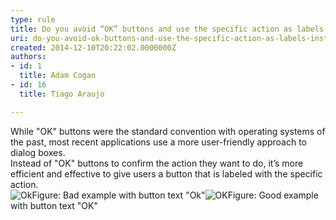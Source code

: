 ```yaml
---
type: rule
title: Do you avoid “OK” buttons and use the specific action as labels instead?
uri: do-you-avoid-ok-buttons-and-use-the-specific-action-as-labels-instead
created: 2014-12-10T20:22:02.0000000Z
authors:
- id: 1
  title: Adam Cogan
- id: 16
  title: Tiago Araujo

---
```


 While "OK" buttons were the standard convention with operating systems of the past, most recent applications use a more user-friendly approach to dialog boxes.<br>Instead of "OK" buttons to confirm the action they want to do, it’s more efficient and effective to give users a button that is labeled with the specific action.<br> ​![Ok](/DesignandPresentation/RulestoBetterInterfacesGeneral/PublishingImages/OKBadExample.png)Figure: Bad example with button text "Ok"​![OK](/DesignandPresentation/RulestoBetterInterfacesGeneral/PublishingImages/OKGoodExample.png)Figure: Good example with button text "OK"​​​​​​​​  
